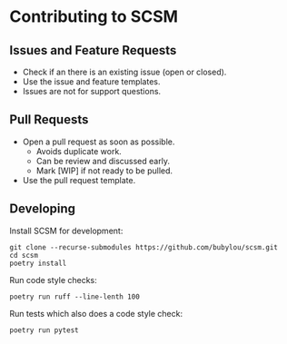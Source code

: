 # Contributing to SCSM

## Issues and Feature Requests
- Check if an there is an existing issue (open or closed).
- Use the issue and feature templates.
- Issues are not for support questions.

## Pull Requests
- Open a pull request as soon as possible.
  - Avoids duplicate work.
  - Can be review and discussed early.
  - Mark [WIP] if not ready to be pulled.
- Use the pull request template.

## Developing
Install SCSM for development:

```
git clone --recurse-submodules https://github.com/bubylou/scsm.git
cd scsm
poetry install
```

Run code style checks:

```
poetry run ruff --line-lenth 100
```

Run tests which also does a code style check:

```
poetry run pytest
```
